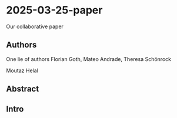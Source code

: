 # 2025-03-25-paper
Our collaborative paper

## Authors
One lie of authors
Florian Goth,
Mateo Andrade,
Theresa Schönrock 







Moutaz Helal

## Abstract

## Intro


